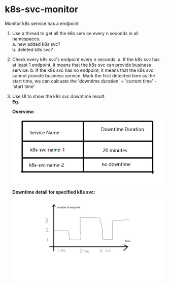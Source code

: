 # k8s-svc-monitor
Monitor k8s service has a endpoint 

1. Use a thread to get all the k8s service every n seconds in all namespaces.  
   a. new added k8s svc?  
   b. deleted k8s svc?
2. Check every k8s svc's endpoint every n seconds.
   a. If the k8s svc has at least 1 endpoint, it means that the k8s svc can provide business service.
   b. If the k8s svc has no endpoint, it means that the k8s svc cannot provide business service. Mark the first detected time as the start time, we can calcuate the 'downtime duration' = 'current time' - 'start time'
3. Use UI to show the k8s svc downtime result.  
   **Eg.**  

   **Overview:**  
   ![avatar](https://github.com/cainzhong/k8s-svc-monitor/blob/master/assets/k8s_svc_downtime_overview.png)

   **Downtime detail for specified k8s svc:**  
   ![avatar](https://github.com/cainzhong/k8s-svc-monitor/blob/master/assets/k8s_svc_downtime_detail.png)
